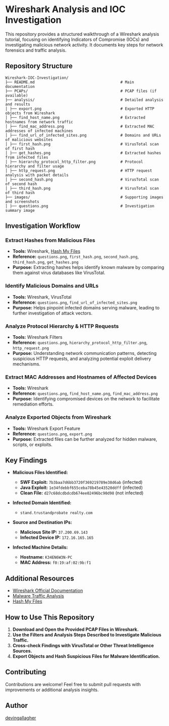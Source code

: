 # Wireshark Analysis and IOC Investigation

This repository provides a structured walkthrough of a Wireshark analysis tutorial, focusing on identifying Indicators of Compromise (IOCs) and investigating malicious network activity. It documents key steps for network forensics and traffic analysis.

## Repository Structure

```
Wireshark-IOC-Investigation/
├── README.md                                      # Main documentation
├── PCAPs/                                         # PCAP files (if available)
├── analysis/                                      # Detailed analysis and results
│ ├── export.png                                   # Exported HTTP objects from Wireshark
│ ├── find_host_name.png                           # Extracted hostnames from network traffic
│ ├── find_mac_address.png                         # Extracted MAC addresses of infected machines
│ ├── find_url_of_infected_sites.png               # Domains and URLs of malicious websites
│ ├── first_hash.png                               # VirusTotal scan of first hash
│ ├── get_hashes.png                               # Extracted hashes from infected files
│ ├── hierarchy_protocol_http_filter.png           # Protocol hierarchy and filter usage
│ ├── http_request.png                             # HTTP request analysis with packet details
│ ├── second_hash.png                              # VirusTotal scan of second hash
│ ├── third_hash.png                               # VirusTotal scan of third hash
├── images/                                        # Supporting images and screenshots
│ ├── questions.png                                # Investigation summary image
```
## Investigation Workflow

### Extract Hashes from Malicious Files
- **Tools:** Wireshark, [Hash My Files](https://www.nirsoft.net/utils/hash_my_files.html)
- **Reference:** `questions.png`, `first_hash.png`, `second_hash.png`, `third_hash.png`, `get_hashes.png`
- **Purpose:** Extracting hashes helps identify known malware by comparing them against virus databases like VirusTotal.

### Identify Malicious Domains and URLs
- **Tools:** Wireshark, VirusTotal
- **Reference:** `questions.png`, `find_url_of_infected_sites.png`
- **Purpose:** Helps pinpoint infected domains serving malware, leading to further investigation of attack vectors.

### Analyze Protocol Hierarchy & HTTP Requests
- **Tools:** Wireshark Filters
- **Reference:** `questions.png`, `hierarchy_protocol_http_filter.png`, `http_request.png`
- **Purpose:** Understanding network communication patterns, detecting suspicious HTTP requests, and analyzing potential exploit delivery mechanisms.

### Extract MAC Addresses and Hostnames of Affected Devices
- **Tools:** Wireshark
- **Reference:** `questions.png`, `find_host_name.png`, `find_mac_address.png`
- **Purpose:** Identifying compromised devices on the network to facilitate remediation efforts.

### Analyze Exported Objects from Wireshark
- **Tools:** Wireshark Export Feature
- **Reference:** `questions.png`, `export.png`
- **Purpose:** Extracted files can be further analyzed for hidden malware, scripts, or exploits.

## Key Findings

- **Malicious Files Identified:**
  - **SWF Exploit:** `7b3baa7d6bb3720f369219789e38d6ab` (infected)
  - **Java Exploit:** `1e34fdebbf655ceba78b45e43520ddff` (infected)
  - **Clean File:** `d27c68dcdbdcdb674ee02496bc90d98` (not infected)

- **Infected Domain Identified:**
  - `stand.trustandprobate realty.com`

- **Source and Destination IPs:**
  - **Malicious Site IP:** `37.200.69.143`
  - **Infected Device IP:** `172.16.165.165`

- **Infected Machine Details:**
  - **Hostname:** `K34EN6W3N-PC`
  - **MAC Address:** `f0:19:af:02:9b:f1`

## Additional Resources

- [Wireshark Official Documentation](https://www.wireshark.org/docs/wsug_html_chunked/)
- [Malware Traffic Analysis](https://malware-traffic-analysis.net)
- [Hash My Files](https://www.nirsoft.net/utils/hash_my_files.html)

## How to Use This Repository

1. **Download and Open the Provided PCAP Files in Wireshark.**
2. **Use the Filters and Analysis Steps Described to Investigate Malicious Traffic.**
3. **Cross-check Findings with VirusTotal or Other Threat Intelligence Sources.**
4. **Export Objects and Hash Suspicious Files for Malware Identification.**

## Contributing

Contributions are welcome! Feel free to submit pull requests with improvements or additional analysis insights.

## Author

[devingallagher](https://github.com/devingallagher)
